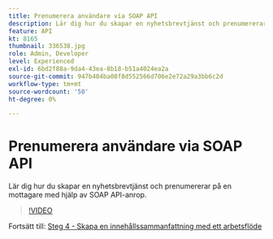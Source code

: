 ```yaml
---
title: Prenumerera användare via SOAP API
description: Lär dig hur du skapar en nyhetsbrevtjänst och prenumererar på en mottagare med hjälp av SOAP API-anrop.
feature: API
kt: 8165
thumbnail: 336538.jpg
role: Admin, Developer
level: Experienced
exl-id: 6bd2f88a-9da4-43ea-8b18-b51a4024ea2a
source-git-commit: 947b484ba08f8d552566d706e2e72a29a3bb6c2d
workflow-type: tm+mt
source-wordcount: '50'
ht-degree: 0%

---
```


# Prenumerera användare via SOAP API

Lär dig hur du skapar en nyhetsbrevtjänst och prenumererar på en mottagare med hjälp av SOAP API-anrop.

>[!VIDEO](https://video.tv.adobe.com/v/336538?quality=12)

Fortsätt till: [Steg 4 - Skapa en innehållssammanfattning med ett arbetsflöde](/help/tutorial-use-soap-apis/create-article-alert-delivery-overview.md)
